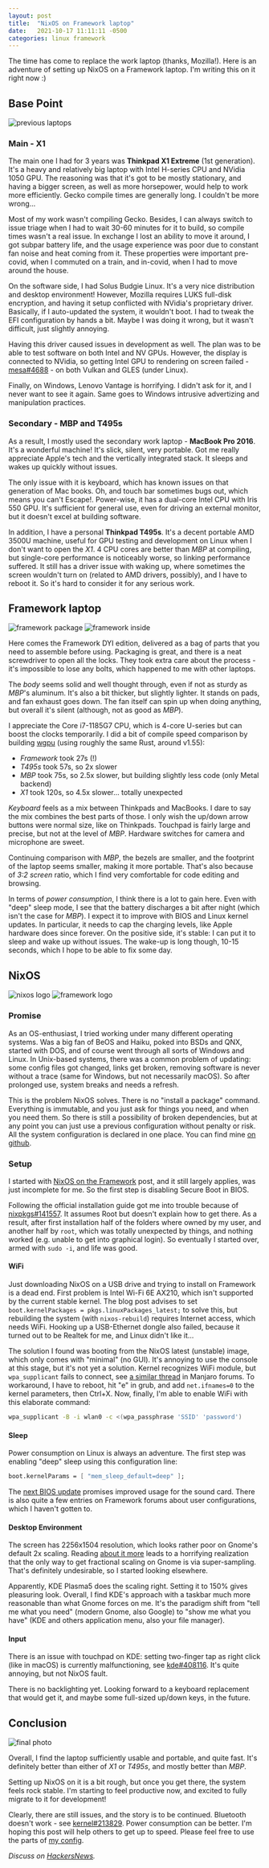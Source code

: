 ```yaml
---
layout: post
title:  "NixOS on Framework laptop"
date:   2021-10-17 11:11:11 -0500
categories: linux framework
---
```


The time has come to replace the work laptop (thanks, Mozilla!). Here is an adventure of setting up NixOS on a Framework laptop. I'm writing this on it right now :)

## Base Point

![previous laptops](/resource/previous-laptops.jpg)

### Main - X1

The main one I had for 3 years was **Thinkpad X1 Extreme** (1st generation). It's a heavy and relatively big laptop with Intel H-series CPU and NVidia 1050 GPU. The reasoning was that it's got to be mostly stationary, and having a bigger screen, as well as more horsepower, would help to work more efficiently. Gecko compile times are generally long. I couldn't be more wrong...

Most of my work wasn't compiling Gecko. Besides, I can always switch to issue triage when I had to wait 30-60 minutes for it to build, so compile times wasn't a real issue. In exchange I lost an ability to move it around, I got subpar battery life, and the usage experience was poor due to constant fan noise and heat coming from it. These properties were important pre-covid, when I commuted on a train, and in-covid, when I had to move around the house.

On the software side, I had Solus Budgie Linux. It's a very nice distribution and desktop environment! However, Mozilla requires LUKS full-disk encryption, and having it setup conflicted with NVidia's proprietary driver. Basically, if I auto-updated the system, it wouldn't boot. I had to tweak the EFI configuration by hands a bit. Maybe I was doing it wrong, but it wasn't difficult, just slightly annoying.

Having this driver caused issues in development as well. The plan was to be able to test software on both Intel and NV GPUs. However, the display is connected to NVidia, so getting Intel GPU to rendering on screen failed - [mesa#4688](https://gitlab.freedesktop.org/mesa/mesa/-/issues/4688) - on both Vulkan and GLES (under Linux).

Finally, on Windows, Lenovo Vantage is horrifying. I didn't ask for it, and I never want to see it again. Same goes to Windows intrusive advertizing and manipulation practices.

### Secondary - MBP and T495s

As a result, I mostly used the secondary work laptop - **MacBook Pro 2016**. It's a wonderful machine! It's slick, silent, very portable. Got me really appreciate Apple's tech and the vertically integrated stack. It sleeps and wakes up quickly without issues.

The only issue with it is keyboard, which has known issues on that generation of Mac books. Oh, and touch bar sometimes bugs out, which means you can't Escape!. Power-wise, it has a dual-core Intel CPU with Iris 550 GPU. It's sufficient for general use, even for driving an external monitor, but it doesn't excel at building software.

In addition, I have a personal **Thinkpad T495s**. It's a decent portable AMD 3500U machine, useful for GPU testing and development on Linux when I don't want to open the *X1*. 4 CPU cores are better than *MBP* at compiling, but single-core performance is noticeably worse, so linking performance suffered. It still has a driver issue with waking up, where sometimes the screen wouldn't turn on (related to AMD drivers, possibly), and I have to reboot it. So it's hard to consider it for any serious work.

## Framework laptop

![framework package](/resource/framework-package.jpg) ![framework inside](/resource/framework-inside.jpg)

Here comes the Framework DYI edition, delivered as a bag of parts that you need to assemble before using. Packaging is great, and there is a neat screwdriver to open all the locks. They took extra care about the process - it's impossible to lose any bolts, which happened to me with other laptops.

The *body* seems solid and well thought through, even if not as sturdy as *MBP*'s aluminum. It's also a bit thicker, but slightly lighter. It stands on pads, and fan exhaust goes down. The fan itself can spin up when doing anything, but overall it's silent (although, not as good as *MBP*).

I appreciate the Core i7-1185G7 CPU, which is 4-core U-series but can boost the clocks temporarily. I did a bit of compile speed comparison by building [wgpu](https://github.com/gfx-rs/wgpu) (using roughly the same Rust, around v1.55):
  - *Framework* took 27s (!)
  - *T495s* took 57s, so 2x slower
  - *MBP* took 75s, so 2.5x slower, but building slightly less code (only Metal backend)
  - *X1* took 120s, so 4.5x slower... totally unexpected

*Keyboard* feels as a mix between Thinkpads and MacBooks. I dare to say the mix combines the best parts of those. I only wish the up/down arrow buttons were normal size, like on Thinkpads. Touchpad is fairly large and precise, but not at the level of *MBP*. Hardware switches for camera and microphone are sweet.

Continuing comparison with *MBP*, the bezels are smaller, and the footprint of the laptop seems smaller, making it more portable. That's also because of *3:2 screen* ratio, which I find very comfortable for code editing and browsing.

In terms of *power consumption*, I think there is a lot to gain here. Even with "deep" sleep mode, I see that the battery discharges a bit after night (which isn't the case for *MBP*). I expect it to improve with BIOS and Linux kernel updates. In particular, it needs to cap the charging levels, like Apple hardware does since forever. On the positive side, it's stable: I can put it to sleep and wake up without issues. The wake-up is long though, 10-15 seconds, which I hope to be able to fix some day.

## NixOS

![nixos logo](/resource/207px-Home-nixos-logo.png) ![framework logo](/resource/framework-logo.jpg)

### Promise

As an OS-enthusiast, I tried working under many different operating systems. Was a big fan of BeOS and Haiku, poked into BSDs and QNX, started with DOS, and of course went through all sorts of Windows and Linux. In Unix-based systems, there was a common problem of updating: some config files got changed, links get broken, removing software is never without a trace (same for Windows, but not necessarily macOS). So after prolonged use, system breaks and needs a refresh.

This is the problem NixOS solves. There is no "install a package" command. Everything is immutable, and you just ask for things you need, and when you need them. So there is still a possibility of broken dependencies, but at any point you can just use a previous configuration without penalty or risk. All the system configuration is declared in one place. You can find mine [on github](https://github.com/kvark/dotfiles/tree/d2df6365b33c08d92801f8eb2b60dd518069bb54/nix).

### Setup

I started with [NixOS on the Framework](https://grahamc.com/blog/nixos-on-framework) post, and it still largely applies, was just incomplete for me. So the first step is disabling Secure Boot in BIOS.

Following the official installation guide got me into trouble because of [nixpkgs#141557](https://github.com/NixOS/nixpkgs/pull/141557). It assumes Root but doesn't explain how to get there. As a result, after first installation half of the folders where owned by my user, and another half by `root`, which was totally unexpected by things, and nothing worked (e.g. unable to get into graphical login). So eventually I started over, armed with `sudo -i`, and life was good.

#### WiFi

Just downloading NixOS on a USB drive and trying to install on Framework is a dead end. First problem is Intel Wi-Fi 6E AX210, which isn't supported by the current stable kernel. The blog post advises to set `boot.kernelPackages = pkgs.linuxPackages_latest;` to solve this, but rebuilding the system (with `nixos-rebuild`) requires Internet access, which needs WiFi. Hooking up a USB-Ethernet dongle also failed, because it turned out to be Realtek for me, and Linux didn't like it...

The solution I found was booting from the NixOS latest (unstable) image, which only comes with "minimal" (no GUI). It's annoying to use the console at this stage, but it's not yet a solution. Kernel recognizes WiFi module, but `wpa_supplicant`
 fails to connect, see [a similar thread](https://forum.manjaro.org/t/i-dont-want-my-wifi-to-stop-working/34818) in Manjaro forums. To workaround, I have to reboot, hit "e" in grub, and add `net.ifnames=0` to the kernel parameters, then Ctrl+X. Now, finally, I'm able to enable WiFi with this elaborate command:
 ```bash
 wpa_supplicant -B -i wlan0 -c <(wpa_passphrase 'SSID' 'password')
 
 ```

#### Sleep

Power consumption on Linux is always an adventure. The first step was enabling "deep" sleep using this configuration line:
```nix
boot.kernelParams = [ "mem_sleep_default=deep" ];

```
The [next BIOS update](https://knowledgebase.frame.work/en_us/framework-laptop-bios-releases-S1dMQt6F) promises improved usage for the sound card. There is also quite a few entries on Framework forums about user configurations, which I haven't gotten to.

#### Desktop Environment

The screen has 2256x1504 resolution, which looks rather poor on Gnome's default 2x scaling. Reading [about it more](https://wiki.archlinux.org/title/HiDPI) leads to a horrifying realization that the only way to get fractional scaling on Gnome is via super-sampling. That's definitely undesirable, so I started looking elsewhere.

Apparently, KDE Plasma5 does the scaling right. Setting it to 150% gives pleasuring look. Overall, I find KDE's approach with a taskbar much more reasonable than what Gnome forces on me. It's the paradigm shift from "tell me what you need" (modern Gnome, also Google) to "show me what you have" (KDE and others application menu, also your file manager).

#### Input

There is an issue with touchpad on KDE: setting two-finger tap as right click (like in macOS) is currently malfunctioning, see [kde#408116](https://bugs.kde.org/show_bug.cgi?id=408116). It's quite annoying, but not NixOS fault.

There is no backlighting yet. Looking forward to a keyboard replacement that would get it, and maybe some full-sized up/down keys, in the future.

## Conclusion

![final photo](/resource/new-laptop.jpg)

Overall, I find the laptop sufficiently usable and portable, and quite fast.
It's definitely better than either of *X1* or *T495s*, and mostly better than *MBP*.

Setting up NixOS on it is a bit rough, but once you get there, the system feels rock stable.
I'm starting to feel productive now, and excited to fully migrate to it for development!

Clearly, there are still issues, and the story is to be continued. Bluetooth doesn't work - see [kernel#213829](https://bugzilla.kernel.org/show_bug.cgi?id=213829). Power consumption can be better. I'm hoping this post will help others to get up to speed. Please feel free to use the parts of [my config](https://github.com/kvark/dotfiles).

*Discuss on [HackersNews](https://news.ycombinator.com/item?id=28899039).*
